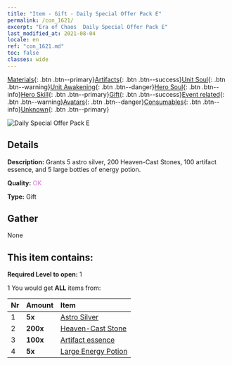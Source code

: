 ```yaml
---
title: "Item - Gift - Daily Special Offer Pack E"
permalink: /con_1621/
excerpt: "Era of Chaos  Daily Special Offer Pack E"
last_modified_at: 2021-08-04
locale: en
ref: "con_1621.md"
toc: false
classes: wide
---
```

 [Materials](/Items/){: .btn .btn--primary}[Artifacts](/Items/Artifacts/){: .btn .btn--success}[Unit Soul](/Items/UnitSoul/){: .btn .btn--warning}[Unit Awakening](/Items/UnitAwakening/){: .btn .btn--danger}[Hero Soul](/Items/HeroSoul/){: .btn .btn--info}[Hero Skill](/Items/HeroSkill/){: .btn .btn--primary}[Gift](/Items/Gift/){: .btn .btn--success}[Event related](/Items/Events/){: .btn .btn--warning}[Avatars](/Items/Avatars/){: .btn .btn--danger}[Consumables](/Items/Consumables/){: .btn .btn--info}[Unknown](/Items/Unknown/){: .btn .btn--primary}

 ![Daily Special Offer Pack E](/images/t/i_907237.png)

## Details
 **Description:** Grants 5 astro silver, 200 Heaven-Cast Stones, 100 artifact essence, and 5 large bottles of energy potion.

 **Quality:** <span style="color: #DA70D6">OK</span>

 **Type:** Gift

## Gather

  None

## This item contains:

 **Required Level to open:** 1

 1 You would get **ALL** items  from:

  | Nr | Amount |     Item    |
  |:---|:-------|:------------|
  | 1 |  **5x** | [Astro Silver](/Items/con_969/) |  | 
  | 2 |  **200x** | [Heaven-Cast Stone](/Items/art_188/) |  | 
  | 3 |  **100x** | [Artifact essence](/Items/con_905/) |  | 
  | 4 |  **5x** | [Large Energy Potion](/Items/con_706/) |  | 
